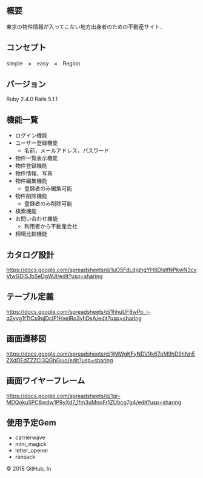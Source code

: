 ## 概要
東京の物件情報が入ってこない地方出身者のための不動産サイト．

## コンセプト
simple　×　easy　×　Region

## バージョン
Ruby 2.4.0 Rails 5.1.1

## 機能一覧
- ログイン機能
-	ユーザー登録機能
    - 名前，メールアドレス，パスワード
-	物件一覧表示機能
-	物件登録機能
-	物件情報，写真
-	物件編集機能
    -	登録者のみ編集可能
-	物件削除機能
    -	登録者のみ削除可能
-	検索機能
-	お問い合わせ機能
    -	利用者から不動産会社
-	相場比較機能

## カタログ設計
https://docs.google.com/spreadsheets/d/1uO5FdLdjghgYH6DlstfNPkwN3cxVlwGDiSJbSeDgWJI/edit?usp=sharing

## テーブル定義
https://docs.google.com/spreadsheets/d/1hhuUF8wPo_j-q2yvg1fTtCs9qjDcIF1HxeIRo3yhDsA/edit?usp=sharing

## 画面遷移図
https://docs.google.com/spreadsheets/d/1jMWgKFyNDV9k67oM9hD9hNnEZXdDEdZZZCi3QGhGjuo/edit?usp=sharing

## 画面ワイヤーフレーム
https://docs.google.com/spreadsheets/d/1gr-MDQoku5PC8wdw1P9yXd7_1fm3uMnqFr1ZUbcg7g4/edit?usp=sharing

## 使用予定Gem
- carrierwave
- mini_magick
- letter_opener
- ransack

© 2018 GitHub, In